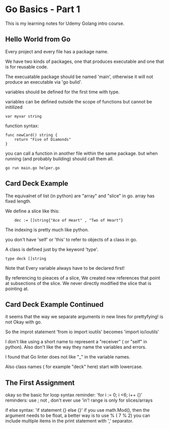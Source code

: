 
# Go Basics - Part 1

This is my learning notes for Udemy Golang intro course.

## Hello World from Go

Every project and every file has a package name.

We have two kinds of packages, one that produces executable and one that is for reusable code.

The execuatable package should be named 'main', otherwise it will not produce an executable via 'go bulid'.


variables should be defined for the first time with type.

variables can be defined outside the scope of functions but cannot be initilized

```
var myvar string
``` 

function syntax:

```
func newCard() string {
	return "Five of Diamonds"
}

```

you can call a function in another file within the same package. but when running (and probably building) should call them all.

```
go run main.go helper.go
```


## Card Deck Example



The equivalnet of list (in python) are "array" and "slice" in go. array has fixed length.

We define a slice like this:

```
	dec := []string{"Ace of Heart" , "Two of Heart"}
```

The indexing is pretty much like python.


you don't have 'self' or 'this' to refer to objects of a class in go.

A class is defined just by the keyword 'type'.

```
type deck []string
```

Note that Every variable always have to be declared first!

By referencing to pieaces of a slice,  We created  new references that point at subsections of the slice. We never directly modified the slice that  is pointing at.



## Card Deck Example Continued

it seems that the way we separate arguments in new lines for prettyfying! is not Okay with go.

So the improt statement 'from io import ioutils' becomes 'import io/ioutils'

I don't like using a short name to represent a "receiver"  ( or "self" in python). Also don't like the way they name the variables and errors.

I found that Go linter does not like "_" in the variable names.

Also class names ( for example "deck" here) start with lowercase.

## The First Assignment 

okay so the basic for loop syntax reminder: 'for i := 0; i <6; i++ {}'
reminders: 
	use ; not , 
	don't ever use 'in'!
	range is only for slices/arrays

if else syntax: 'if statement {} else {}'
if you use math.Mod(), then the argument needs to be float, a better way is to use % ( 7 % 2)
you can include multiple items in the print statement with ',' separator.




